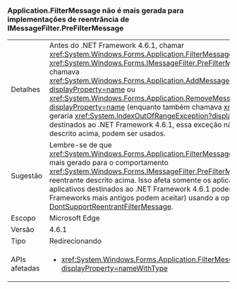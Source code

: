 ### <a name="applicationfiltermessage-no-longer-throws-for-re-entrant-implementations-of-imessagefilterprefiltermessage"></a>Application.FilterMessage não é mais gerada para implementações de reentrância de IMessageFilter.PreFilterMessage

|   |   |
|---|---|
|Detalhes|Antes do .NET Framework 4.6.1, chamar <xref:System.Windows.Forms.Application.FilterMessage(System.Windows.Forms.Message@)> com um <xref:System.Windows.Forms.IMessageFilter.PreFilterMessage(System.Windows.Forms.Message@)> que chamava <xref:System.Windows.Forms.Application.AddMessageFilter(System.Windows.Forms.IMessageFilter)?displayProperty=name> ou <xref:System.Windows.Forms.Application.RemoveMessageFilter(System.Windows.Forms.IMessageFilter)?displayProperty=name> (enquanto também chamava <xref:System.Windows.Forms.Application.DoEvents>) geraria <xref:System.IndexOutOfRangeException?displayProperty=name>. A partir dos aplicativos destinados ao .NET Framework 4.6.1, essa exceção não é mais gerada e filtros reentrantes, conforme descrito acima, podem ser usados.|
|Sugestão|Lembre-se de que <xref:System.Windows.Forms.Application.FilterMessage(System.Windows.Forms.Message@)> não será mais gerado para o comportamento <xref:System.Windows.Forms.IMessageFilter.PreFilterMessage(System.Windows.Forms.Message@)> reentrante descrito acima. Isso afeta somente os aplicativos destinados ao .NET Framework 4.6.1. Os aplicativos destinados ao .NET Framework 4.6.1 podem recusar essa alteração (ou os aplicativos de Frameworks mais antigos podem aceitar) usando a opção de compatibilidade [DontSupportReentrantFilterMessage](~/docs/framework/migration-guide/mitigation-custom-imessagefilter-prefiltermessage-implementations.md#mitigation).|
|Escopo|Microsoft Edge|
|Versão|4.6.1|
|Tipo|Redirecionando|
|APIs afetadas|<ul><li><xref:System.Windows.Forms.Application.FilterMessage(System.Windows.Forms.Message@)?displayProperty=nameWithType></li></ul>|

